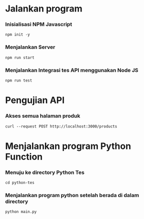 # Jalankan program
### Inisialisasi NPM Javascript
```
npm init -y
```
### Menjalankan Server
```
npm run start
```

### Menjalankan Integrasi tes API menggunakan Node JS
```
npm run test
```

# Pengujian API
### Akses semua halaman produk
```
curl --request POST http://localhost:3000/products
```

# Menjalankan program Python Function
### Menuju ke directory Python Tes
```
cd python-tes
```
### Menjalankan program python setelah berada di dalam directory
```
python main.py
```
